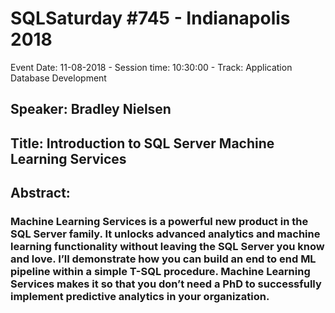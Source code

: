 # SQLSaturday #745 - Indianapolis 2018
Event Date: 11-08-2018 - Session time: 10:30:00 - Track: Application  Database Development
## Speaker: Bradley Nielsen
## Title: Introduction to SQL Server Machine Learning Services
## Abstract:
### Machine Learning Services is a powerful new product in the SQL Server family.  It unlocks advanced analytics and machine learning functionality without leaving the SQL Server you know and love.  I’ll demonstrate how you can build an end to end ML pipeline within a simple T-SQL procedure.  Machine Learning Services makes it so that you don’t need a PhD to successfully implement predictive analytics in your organization.
